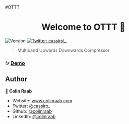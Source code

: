 #OTTT

<h1 align="center">Welcome to OTTT 👋</h1>
<p>
  <img alt="Version" src="https://img.shields.io/badge/version-1.0-blue.svg?cacheSeconds=2592000" />
  <a href="https://twitter.com/cassiro\_" target="_blank">
    <img alt="Twitter: cassiro\_" src="https://img.shields.io/twitter/follow/cassiro\_.svg?style=social" />
  </a>
</p>

> Multiband Upwards Downwards Compressor

### ✨ [Demo](https://colinraab.com/projects)

## Author

👤 **Colin Raab**

* Website: www.colinraab.com
* Twitter: [@cassiro\_](https://twitter.com/cassiro\_)
* Github: [@colinraab](https://github.com/colinraab)
* LinkedIn: [@colinraab](https://linkedin.com/in/colinraab)

